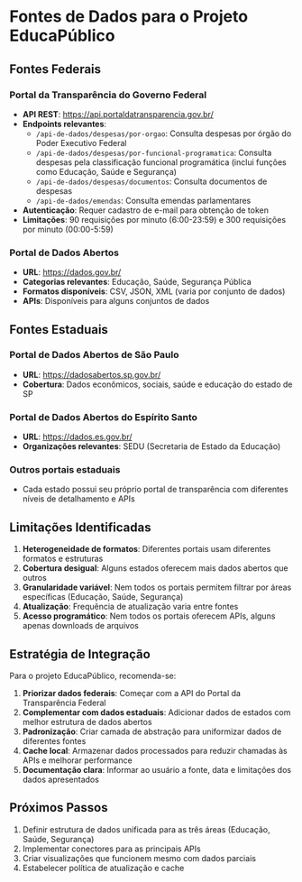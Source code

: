# Fontes de Dados para o Projeto EducaPúblico

## Fontes Federais

### Portal da Transparência do Governo Federal
- **API REST**: https://api.portaldatransparencia.gov.br/
- **Endpoints relevantes**:
  - `/api-de-dados/despesas/por-orgao`: Consulta despesas por órgão do Poder Executivo Federal
  - `/api-de-dados/despesas/por-funcional-programatica`: Consulta despesas pela classificação funcional programática (inclui funções como Educação, Saúde e Segurança)
  - `/api-de-dados/despesas/documentos`: Consulta documentos de despesas
  - `/api-de-dados/emendas`: Consulta emendas parlamentares
- **Autenticação**: Requer cadastro de e-mail para obtenção de token
- **Limitações**: 90 requisições por minuto (6:00-23:59) e 300 requisições por minuto (00:00-5:59)

### Portal de Dados Abertos
- **URL**: https://dados.gov.br/
- **Categorias relevantes**: Educação, Saúde, Segurança Pública
- **Formatos disponíveis**: CSV, JSON, XML (varia por conjunto de dados)
- **APIs**: Disponíveis para alguns conjuntos de dados

## Fontes Estaduais

### Portal de Dados Abertos de São Paulo
- **URL**: https://dadosabertos.sp.gov.br/
- **Cobertura**: Dados econômicos, sociais, saúde e educação do estado de SP

### Portal de Dados Abertos do Espírito Santo
- **URL**: https://dados.es.gov.br/
- **Organizações relevantes**: SEDU (Secretaria de Estado da Educação)

### Outros portais estaduais
- Cada estado possui seu próprio portal de transparência com diferentes níveis de detalhamento e APIs

## Limitações Identificadas

1. **Heterogeneidade de formatos**: Diferentes portais usam diferentes formatos e estruturas
2. **Cobertura desigual**: Alguns estados oferecem mais dados abertos que outros
3. **Granularidade variável**: Nem todos os portais permitem filtrar por áreas específicas (Educação, Saúde, Segurança)
4. **Atualização**: Frequência de atualização varia entre fontes
5. **Acesso programático**: Nem todos os portais oferecem APIs, alguns apenas downloads de arquivos

## Estratégia de Integração

Para o projeto EducaPúblico, recomenda-se:

1. **Priorizar dados federais**: Começar com a API do Portal da Transparência Federal
2. **Complementar com dados estaduais**: Adicionar dados de estados com melhor estrutura de dados abertos
3. **Padronização**: Criar camada de abstração para uniformizar dados de diferentes fontes
4. **Cache local**: Armazenar dados processados para reduzir chamadas às APIs e melhorar performance
5. **Documentação clara**: Informar ao usuário a fonte, data e limitações dos dados apresentados

## Próximos Passos

1. Definir estrutura de dados unificada para as três áreas (Educação, Saúde, Segurança)
2. Implementar conectores para as principais APIs
3. Criar visualizações que funcionem mesmo com dados parciais
4. Estabelecer política de atualização e cache
